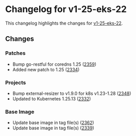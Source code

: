 # Changelog for v1-25-eks-22

This changelog highlights the changes for [v1-25-eks-22](https://github.com/aws/eks-distro/tree/v1-25-eks-22).

## Changes

### Patches
* Bump go-restful for coredns 1.25 ([2359](https://github.com/aws/eks-distro/pull/2359))
* Added new patch to 1.25 ([2334](https://github.com/aws/eks-distro/pull/2334))

### Projects
* Bump external-resizer to v1.9.0 for k8s v1.23-1.28 ([2348](https://github.com/aws/eks-distro/pull/2348))
* Updated to Kubernetes 1.25.13 ([2332](https://github.com/aws/eks-distro/pull/2332))

### Base Image
* Update base image in tag file(s) ([2362](https://github.com/aws/eks-distro/pull/2362))
* Update base image in tag file(s) ([2339](https://github.com/aws/eks-distro/pull/2339))

